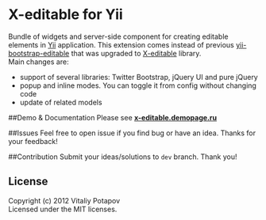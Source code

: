 X-editable for Yii  
======================

Bundle of widgets and server-side component for creating editable elements in [Yii](http://www.yiiframework.com) application.
This extension comes instead of previous [yii-bootstrap-editable](http://www.yiiframework.com/extension/yii-bootstrap-editable) that was upgraded to [X-editable](http://vitalets.github.com/x-editable) library.  
Main changes are:

* support of several libraries: Twitter Bootstrap, jQuery UI and pure jQuery
* popup and inline modes. You can toggle it from config without changing code
* update of related models

##Demo & Documentation
Please see **[x-editable.demopage.ru](http://x-editable.demopage.ru)**

##Issues
Feel free to open issue if you find bug or have an idea.
Thanks for your feedback!

##Contribution
Submit your ideas/solutions to `dev` branch. Thank you!

## License
Copyright (c) 2012 Vitaliy Potapov  
Licensed under the MIT licenses.
